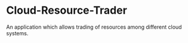 # Cloud-Resource-Trader
An application which allows trading of resources among different cloud systems.
